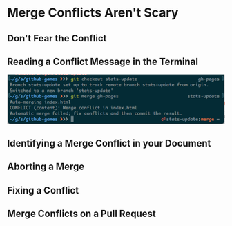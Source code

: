 # Merge Conflicts Aren't Scary 

## Don't Fear the Conflict


## Reading a Conflict Message in the Terminal
![img](cli-merge-conflict.png)

## Identifying a Merge Conflict in your Document


## Aborting a Merge


## Fixing a Conflict


## Merge Conflicts on a Pull Request
